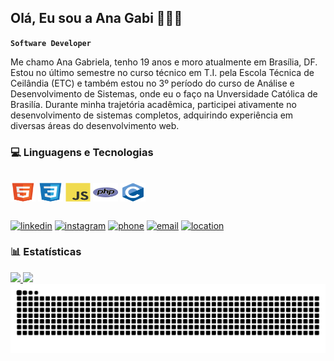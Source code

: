 ## Olá, Eu sou a Ana Gabi  👩🏽‍💻
**`Software Developer`**

Me chamo Ana Gabriela, tenho 19 anos e moro atualmente em Brasília, DF. Estou no último semestre no curso técnico em T.I. pela Escola Técnica de Ceilândia (ETC) e também estou no 3º período do curso de Análise e Desenvolvimento de Sistemas, onde eu o faço na Unversidade Católica de Brasilía. Durante minha trajetória acadêmica, participei ativamente no desenvolvimento de sistemas completos, adquirindo experiência em diversas áreas do desenvolvimento web.


### 💻 Linguagens e Tecnologias
<div style="display: inline_block">
  <br>
  
  <img align="center" alt="Ana-HTML" height="30" width="40" src="http://raw.githubusercontent.com/devicons/devicon/master/icons/html5/html5-original.svg">
  <img align="center" alt="Ana-CSS" height="30" width="40" src="http://raw.githubusercontent.com/devicons/devicon/master/icons/css3/css3-original.svg">
  <img align="center" alt="Ana-JS" height="30" width="40" src="http://raw.githubusercontent.com/devicons/devicon/master/icons/javascript/javascript-original.svg">
  <img align="center" alt="Ana-PHP" height="30" width="40" src="http://raw.githubusercontent.com/devicons/devicon/master/icons/php/php-original.svg">
  <img align="center" alt="Ana-C" height="30" width="40" src="http://raw.githubusercontent.com/devicons/devicon/master/icons/c/c-original.svg">
<div/>

##

[![linkedin](https://custom-icon-badges.demolab.com/badge/-Linkedin-blue?style=for-the-badge&logo=logo-do-linkedin)](https://www.linkedin.com/in/ana-gabriela-soares-da-silva/)
[![instagram](https://custom-icon-badges.demolab.com/badge/-Instagram-F25278?style=for-the-badge&logo=logo-do-instagram)](https://www.instagram.com/dev.anagabis/)
[![phone](https://custom-icon-badges.demolab.com/badge/-whatsapp-palegreenn?style=for-the-badge&logo=logo-do-whatsapp)](https://wa.me/5561996168545)
[![email](https://custom-icon-badges.demolab.com/badge/-anagabiss16@gmail.com-red?style=for-the-badge&logo=mail&logoColor=white)]()
[![location](https://custom-icon-badges.demolab.com/badge/Brazil-green?style=for-the-badge&logo=location&logoColor=white)]()

### 📊 Estatísticas
<div>
<a href="https://beacons.ai/anagabiss">
<img height="180em" src="https://github-readme-stats.vercel.app/api?username=anagabiss&show_icons=false&theme=dracula&include_all_commits=true&count_private=true"/>
<img height="180em" src="https://github-readme-stats.vercel.app/api/top-langs/?username=anagabss&layout=compact&langs_count=16&theme=dracula"/>
<div/>
  
  
  <picture align="center">
  <source media="(prefers-color-scheme: dark)" srcset="https://raw.githubusercontent.com/anagabiss/anagabiss/output/github-contribution-grid-snake-dark.svg">
  <source media="(prefers-color-scheme: light)" srcset="https://raw.githubusercontent.com/anagabiss/anagabiss/output/github-contribution-grid-snake-dark.svg">
  <img align="center" alt="github contribution grid snake animation" src="https://raw.githubusercontent.com/anagabiss/anagabiss/output/github-contribution-grid-snake.svg">
</picture>


  
</div>
